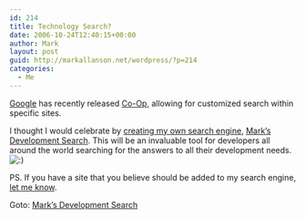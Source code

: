 ```yaml
---
id: 214
title: Technology Search?
date: 2006-10-24T12:40:15+00:00
author: Mark
layout: post
guid: http://markallanson.net/wordpress/?p=214
categories:
  - Me
---
```

[Google](http://google.com "Google") has recently released [Co-Op](http://google.com/coop "Google Co-Op"), allowing for customized search within specific sites.

I thought I would celebrate by [creating my own search engine](http://markallanson.net/dsearch/ "Development Search"), [Mark&#8217;s Development Search](http://markallanson.net/dsearch/ "Development Search"). This will be an invaluable tool for developers all around the world searching for the answers to all their development needs.  <img src='https://markallanson.net/blog/wp-includes/images/smilies/icon_smile.gif' alt=':)' class='wp-smiley' />

PS. If you have a site that you believe should be added to my search engine, [let me know](mailto:mark@markallanson.net "Let me know about a web page.").

Goto: [Mark&#8217;s Development Search](http://markallanson.net/dsearch/ "Mark's Development Search")